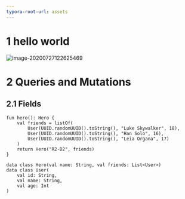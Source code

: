 ```yaml
---
typora-root-url: assets
---
```


# 1 hello world

![image-20200727122625469](/image-20200727122625469.png)

# 2 Queries and Mutations

## 2.1 Fields

```
fun hero(): Hero {
    val friends = listOf(
        User(UUID.randomUUID().toString(), "Luke Skywalker", 18),
        User(UUID.randomUUID().toString(), "Han Solo", 16),
        User(UUID.randomUUID().toString(), "Leia Organa", 17)
    )
    return Hero("R2-D2", friends)
}

data class Hero(val name: String, val friends: List<User>)
data class User(
    val id: String,
    val name: String,
    val age: Int
)
```







